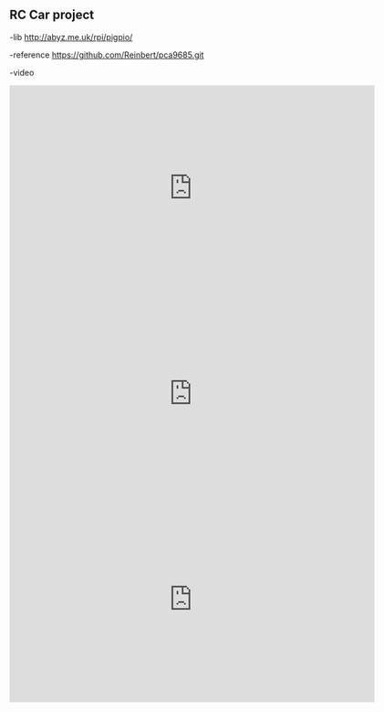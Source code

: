 ## RC Car project






-lib
http://abyz.me.uk/rpi/pigpio/

-reference 
https://github.com/Reinbert/pca9685.git




-video



<iframe width="640" height="360" src="https://youtu.be/8xXECiZ87aw" frameborder="0" gesture="media" allowfullscreen=""></iframe>



<iframe width="640" height="360" src="https://youtu.be/3OCsu2BaeTc)" frameborder="0" gesture="media" allowfullscreen=""></iframe>



<iframe width="640" height="360" src="https://youtu.be/nQ0Jl1aoHpg)" frameborder="0" gesture="media" allowfullscreen=""></iframe>

